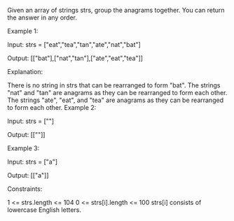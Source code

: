 Given an array of strings strs, group the 
anagrams
 together. You can return the answer in any order.

 

Example 1:

Input: strs = ["eat","tea","tan","ate","nat","bat"]

Output: [["bat"],["nat","tan"],["ate","eat","tea"]]

Explanation:

There is no string in strs that can be rearranged to form "bat".
The strings "nat" and "tan" are anagrams as they can be rearranged to form each other.
The strings "ate", "eat", and "tea" are anagrams as they can be rearranged to form each other.
Example 2:

Input: strs = [""]

Output: [[""]]

Example 3:

Input: strs = ["a"]

Output: [["a"]]

 

Constraints:

1 <= strs.length <= 104
0 <= strs[i].length <= 100
strs[i] consists of lowercase English letters.
